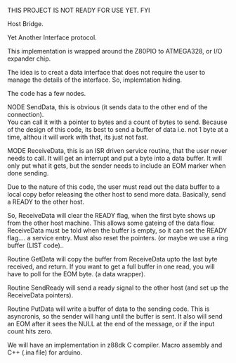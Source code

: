 THIS PROJECT IS NOT READY FOR USE YET. FYI

Host Bridge.

Yet Another Interface protocol.

This implementation is wrapped around the Z80PIO to ATMEGA328, or I/O expander chip.

The idea is to creat a data interface that does not require the user to manage the
details of the interface.  So, implemtation hiding.

The code has a few nodes.

NODE SendData, this is obvious (it sends data to the other end of the connection).  
You can call it with a pointer to bytes and a count of bytes to send.  Because of the
design of this code, its best to send a buffer of data i.e. not 1 byte at a time, althou
it will work with that, its just not fast.

MODE ReceiveData, this is an ISR driven service routine, that the user never needs to
call.  It will get an interrupt and put a byte into a data buffer.  It will only put
what it gets, but the sender needs to include an EOM marker when done sending.

Due to the nature of this code, the user must read out the data buffer to a local copy
befor releasing the other host to send more data.  Basically, send a READY to the
other host.

So, ReceiveData will clear the READY flag, when the first byte shows up from the
other host machine.  This allows some gateing of the data flow.  ReceiveData must be
told when the buffer is empty, so it can set the READY flag....  a service entry.
Must also reset the pointers.  (or maybe we use a ring buffer (LIST code)..

Routine GetData will copy the buffer from ReceiveData upto the last byte received, and
return.  If you want to get a full buffer in one read, you will have to poll for the
EOM byte.  (a data wrapper).

Routine SendReady will send a ready signal to the other host (and set up the ReceiveData pointers).

Routine PutData will write a buffer of data to the sending code.  This is asyncronis, so the
sender will hang until the buffer is sent.  It also will send an EOM after it sees the NULL
at the end of the message, or if the input count hits zero.


We will have an implementation in z88dk C compiler.
Macro assembly and C++ (.ina file) for arduino.


